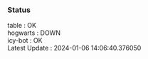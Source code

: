 ### Status


table : OK  
hogwarts : DOWN  
icy-bot : OK  
Latest Update : 2024-01-06 14:06:40.376050
